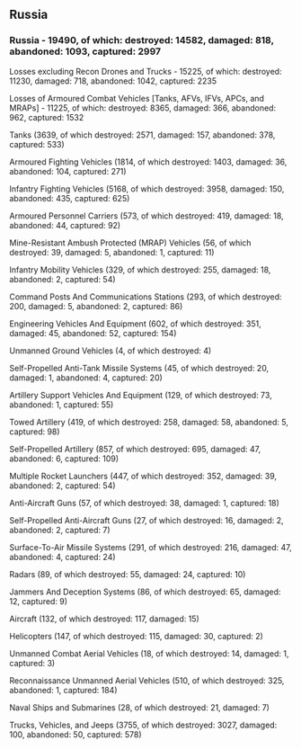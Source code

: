 
 
 ## Russia
 
 ### Russia - 19490, of which: destroyed: 14582, damaged: 818, abandoned: 1093, captured: 2997

 Losses excluding Recon Drones and Trucks - 15225, of which: destroyed: 11230, damaged: 718, abandoned: 1042, captured: 2235

 Losses of Armoured Combat Vehicles [Tanks, AFVs, IFVs, APCs, and MRAPs] - 11225, of which: destroyed: 8365, damaged: 366, abandoned: 962, captured: 1532

 

 

 Tanks (3639, of which destroyed: 2571, damaged: 157, abandoned: 378, captured: 533)

 Armoured Fighting Vehicles (1814, of which destroyed: 1403, damaged: 36, abandoned: 104, captured: 271)

 Infantry Fighting Vehicles (5168, of which destroyed: 3958, damaged: 150, abandoned: 435, captured: 625)

 Armoured Personnel Carriers (573, of which destroyed: 419, damaged: 18, abandoned: 44, captured: 92)

 Mine-Resistant Ambush Protected (MRAP) Vehicles (56, of which destroyed: 39, damaged: 5, abandoned: 1, captured: 11)

 Infantry Mobility Vehicles (329, of which destroyed: 255, damaged: 18, abandoned: 2, captured: 54)

 Command Posts And Communications Stations (293, of which destroyed: 200, damaged: 5, abandoned: 2, captured: 86)

 Engineering Vehicles And Equipment (602, of which destroyed: 351, damaged: 45, abandoned: 52, captured: 154)

 Unmanned Ground Vehicles (4, of which destroyed: 4)

 Self-Propelled Anti-Tank Missile Systems (45, of which destroyed: 20, damaged: 1, abandoned: 4, captured: 20)

 Artillery Support Vehicles And Equipment (129, of which destroyed: 73, abandoned: 1, captured: 55)

 Towed Artillery (419, of which destroyed: 258, damaged: 58, abandoned: 5, captured: 98)

 Self-Propelled Artillery (857, of which destroyed: 695, damaged: 47, abandoned: 6, captured: 109)

 Multiple Rocket Launchers (447, of which destroyed: 352, damaged: 39, abandoned: 2, captured: 54)

 Anti-Aircraft Guns (57, of which destroyed: 38, damaged: 1, captured: 18)

 Self-Propelled Anti-Aircraft Guns (27, of which destroyed: 16, damaged: 2, abandoned: 2, captured: 7)

 Surface-To-Air Missile Systems (291, of which destroyed: 216, damaged: 47, abandoned: 4, captured: 24)

 Radars (89, of which destroyed: 55, damaged: 24, captured: 10)

 Jammers And Deception Systems (86, of which destroyed: 65, damaged: 12, captured: 9)

 Aircraft (132, of which destroyed: 117, damaged: 15)

 Helicopters (147, of which destroyed: 115, damaged: 30, captured: 2)

 Unmanned Combat Aerial Vehicles (18, of which destroyed: 14, damaged: 1, captured: 3)

 Reconnaissance Unmanned Aerial Vehicles (510, of which destroyed: 325, abandoned: 1, captured: 184)

 Naval Ships and Submarines (28, of which destroyed: 21, damaged: 7)

 Trucks, Vehicles, and Jeeps (3755, of which destroyed: 3027, damaged: 100, abandoned: 50, captured: 578)

